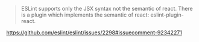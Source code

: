 >ESLint supports only the JSX syntax not the semantic of react. There is a plugin which implements the semantic of react: eslint-plugin-react.

https://github.com/eslint/eslint/issues/2298#issuecomment-92342271
